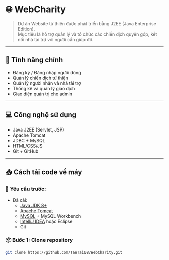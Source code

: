 # 🌐 WebCharity

> Dự án Website từ thiện được phát triển bằng J2EE (Java Enterprise Edition).  
> Mục tiêu là hỗ trợ quản lý và tổ chức các chiến dịch quyên góp, kết nối nhà tài trợ với người cần giúp đỡ.

---

## 🚀 Tính năng chính

- Đăng ký / Đăng nhập người dùng
- Quản lý chiến dịch từ thiện
- Quản lý người nhận và nhà tài trợ
- Thống kê và quản lý giao dịch
- Giao diện quản trị cho admin

---

## 💻 Công nghệ sử dụng

- Java J2EE (Servlet, JSP)
- Apache Tomcat
- JDBC + MySQL
- HTML/CSS/JS
- Git + GitHub

---

## 📥 Cách tải code về máy

### 🔧 Yêu cầu trước:
- Đã cài:
  - [Java JDK 8+](https://www.oracle.com/java/technologies/javase/javase-jdk8-downloads.html)
  - [Apache Tomcat](https://tomcat.apache.org/)
  - [MySQL](https://www.mysql.com/) + MySQL Workbench
  - [IntelliJ IDEA](https://www.jetbrains.com/idea/) hoặc Eclipse
  - Git

### 📦 Bước 1: Clone repository

```bash
git clone https://github.com/TanTai08/WebCharity.git
